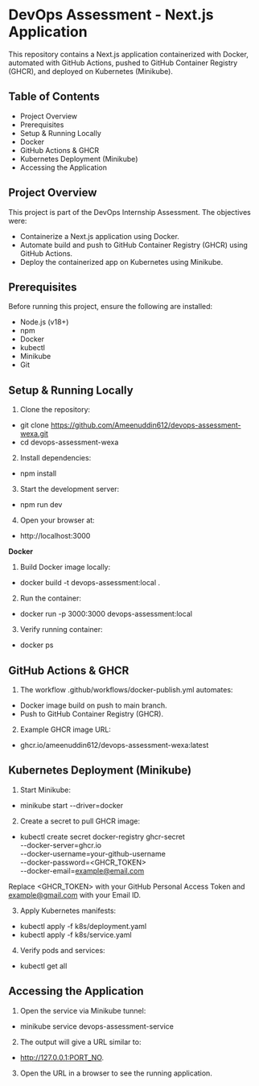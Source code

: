 # **DevOps Assessment - Next.js Application**
This repository contains a Next.js application containerized with Docker, automated with GitHub Actions, pushed to GitHub Container Registry (GHCR), and deployed on Kubernetes (Minikube).

## **Table of Contents**
- Project Overview
- Prerequisites
- Setup & Running Locally
- Docker
- GitHub Actions & GHCR
- Kubernetes Deployment (Minikube)
- Accessing the Application

## **Project Overview**
This project is part of the DevOps Internship Assessment. The objectives were:
- Containerize a Next.js application using Docker.
- Automate build and push to GitHub Container Registry (GHCR) using GitHub Actions.
- Deploy the containerized app on Kubernetes using Minikube.

## **Prerequisites**
Before running this project, ensure the following are installed:
- Node.js (v18+)
- npm
- Docker
- kubectl
- Minikube
- Git

## **Setup & Running Locally**
1. Clone the repository:
- git clone https://github.com/Ameenuddin612/devops-assessment-wexa.git
- cd devops-assessment-wexa

2. Install dependencies:
- npm install

3. Start the development server:
- npm run dev

4. Open your browser at:
- http://localhost:3000

**Docker**
1. Build Docker image locally:
- docker build -t devops-assessment:local .

2. Run the container:
- docker run -p 3000:3000 devops-assessment:local

3. Verify running container:
- docker ps

## **GitHub Actions & GHCR**
1. The workflow .github/workflows/docker-publish.yml automates:
- Docker image build on push to main branch.
- Push to GitHub Container Registry (GHCR).

2. Example GHCR image URL:
- ghcr.io/ameenuddin612/devops-assessment-wexa:latest

## **Kubernetes Deployment (Minikube)**
1. Start Minikube:
- minikube start --driver=docker

2. Create a secret to pull GHCR image:
- kubectl create secret docker-registry ghcr-secret \
  --docker-server=ghcr.io \
  --docker-username=your-github-username \
  --docker-password=<GHCR_TOKEN> \
  --docker-email=<example@email.com>

Replace <GHCR_TOKEN> with your GitHub Personal Access Token and <example@gmail.com> with your Email ID.

3. Apply Kubernetes manifests:
- kubectl apply -f k8s/deployment.yaml
- kubectl apply -f k8s/service.yaml

4. Verify pods and services:
- kubectl get all

## **Accessing the Application**
1. Open the service via Minikube tunnel:
- minikube service devops-assessment-service

2. The output will give a URL similar to:
- http://127.0.0.1:PORT_NO.

3. Open the URL in a browser to see the running application.
